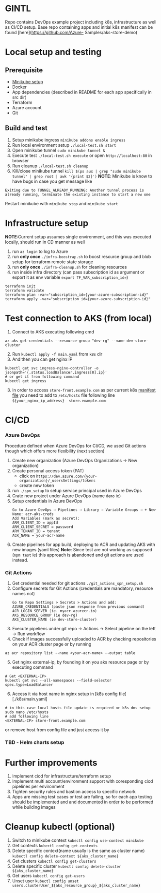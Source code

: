 
# GINTL
Repo contains DevOps example project including k8s, infrastructure as well as CI/CD setup. 
Base repo containing apps and initial k8s manifest can be found [here](https://github.com/Azure-
Samples/aks-store-demo) 

# Local setup and testing
## Prerequisite
- [Minikube setup](https://minikube.sigs.k8s.io/docs/start/?arch=%2Fmacos%2Farm64%2Fstable%2Fbinary+download)
- Docker
- App dependencies (described in README for each app specifically in src dir)
- Terraform
- Azure account
- Git

## Build and test
1. Setup minikube ingress `minikube addons enable ingress`
2. Run local environment setup `./local-test.sh start`
3. Open minikube tunnel `sudo minikube tunnel &`
4. Execute test `./local-test.sh execute` or open `http://localhost:80` in browser
5. Run cleanup `./local-test.sh cleanup`
6. Kill/close minikube tunnel `kill $(ps aux | grep "sudo minikube tunnel" | grep root | awk '{print $2}')`
**NOTE**: Minikube is know to have bugs in case you get message like
```
Exiting due to TUNNEL_ALREADY_RUNNING: Another tunnel process is already running, terminate the existing instance to start a new one
```
Restart minikube with `minikube stop` and `minikube start`
 

# Infrastructure setup
**NOTE**:Current setup assumes single environment, and this was executed locally, should run in CD manner as well
1. run `az login` to log to Azure
2. run **only once** `./infra-boostrap.sh` to boost resource group and blob setup for terraform remote state storage
3. run **only once** `./infra-cleanup.sh` for cleaning resources
4. run inside infra directory (can pass subscription id as argument or export it as env variable `export TF_VAR_subscription_id=`)
```
terraform init
terraform validate
terraform plan -var="subscription_id={your-azure-subscription-id}"
terraform apply -var="subscription_id={your-azure-subscription-id}"
```

# Test connection to AKS (from local)
1. Connect to AKS executing following cmd
```
az aks get-credentials --resource-group "dev-rg" --name dev-store-cluster
```
2. Run `kubectl apply -f main.yaml` from `k8s` dir
3. And then you can get nginx IP
```
kubectl get svc ingress-nginx-controller -o jsonpath='{.status.loadBalancer.ingress[0].ip}'
# or get it from following command
kubectl get ingress
```
3. In order to access `store-front.example.com` as per current k8s [manifest file](./k8s/main.yaml) you need to 
add to `/etc/hosts` file following line `${your_nginx_ip_address}  store.example.com`

# CI/CD
### Azure DevOps 
Procedure defined when Azure DevOps for CI/CD, we used Git actions though which 
offers more flexibility (next section)
1. Create new organization (Azure DevOps Organizations -> New organization)
2. Create personal access token (PAT)
   - click on `https://dev.azure.com/{your-organization}/_usersSettings/tokens`
   - create new token
3. run `./spn_setup` to setup service principal used in Azure DevOps
4. Crate new project under Azure DevOps (name `demo` ie)
5. Setup credentials in Azure DevOps
    ```
    Go to Azure DevOps → Pipelines → Library → Variable Groups → + New
    Name: acr-aks-creds
    Add Variables (mark as secret):
    ARM_CLIENT_ID = appId
    ARM_CLIENT_SECRET = password
    ARM_TENANT_ID = tenant
    ACR_NAME = your-acr-name
    ```
6. Create pipelines for app build, deploying to ACR and updating AKS with new images (yaml files)
**Note**: Since test are not working as supposed (`npm test` ie) this approach is abandoned and git actions 
are used instead.

### Git Actions
1. Get credential needed for git actions `./git_actions_spn_setup.sh`
2. Configure secrets for Git Actions (credentials are mandatory, resource names not)
   ```
   Go to Repo Settings > Secrets > Actions and add:
   AZURE_CREDENTIALS (paste json response from previous command)
   ACR_LOGIN_SERVER (ie. myacr.azurecr.io)
   AKS_RESOURCE_GROUP (ie dev-rg)
   AKS_CLUSTER_NAME (ie dev-store-cluster)
   ```
3. Execute pipeliens under git repo -> Actions -> Select pipeline on the left -> Run workflow
4. Check if images successfully uploaded to ACR by checking repositories on your ACR cluster page or by running
```
az acr repository list --name <your-acr-name> --output table
```
5. Get nginx external-ip, by founding it on you aks resource page or by executing command
```
# Get <EXTERNAL-IP>
kubectl get svc --all-namespaces --field-selector spec.type=LoadBalancer
```
6. Access it via host name in nginx setup in [k8s config file][./k8s/main.yaml]
```
# in this case local hosts file update is required or k8s dns setup
sudo nano /etc/hosts
# add following line
<EXTERNAL-IP> store-front.example.com
```
or remove host from config file and just access it by <EXTERNAL-IP>

### TBD - Helm charts setup

# Further improvements
1. Implement cicd for infrastructure/terraform setup
2. Implement multi account/environment support with coresponding cicd pipelines per environment
3. Tighten security rules and bastion access to specific network
4. Apps are missing test cases or test are failing, so for each app testing should be implemented and
and documented in order to be performed while building images

# Cleanup kubectl (optional)
1. Switch to minikube context `kubectl config use-context minikube`
2. Get contexts `kubectl config get-contexts`
3. Delete specific context(name usually is the same as cluster name) `kubectl config delete-context ${aks_cluster_name}`
4. Get clusters `kubectl config get-clusters`
5. Delete specific cluster `kubectl config delete-cluster ${aks_cluster_name}`
6. Get users `kubectl config get-users`
7. Unset user `kubectl config unset users.clusterUser_${aks_resource_group}_${aks_cluster_name}`
